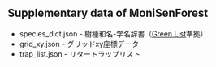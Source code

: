 Supplementary data of MoniSenForest
-----------------------------------
  
* species_dict.json - 樹種和名-学名辞書（[Green List](http://www.rdplants.org/gl/)準拠）
* grid_xy.json - グリッドxy座標データ
* trap_list.json - リタートラップリスト
